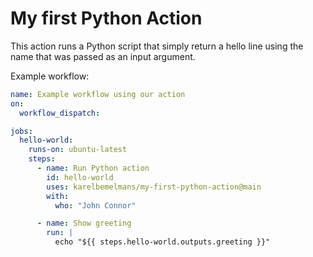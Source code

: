 # My first Python Action

This action runs a Python script that simply return a hello line using the name that was passed as an input argument.

Example workflow:

```yaml
name: Example workflow using our action
on:
  workflow_dispatch:

jobs:
  hello-world:
    runs-on: ubuntu-latest
    steps:
      - name: Run Python action
        id: hello-world
        uses: karelbemelmans/my-first-python-action@main
        with:
          who: "John Connor"

      - name: Show greeting
        run: |
          echo "${{ steps.hello-world.outputs.greeting }}"

```
